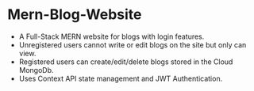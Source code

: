 # Mern-Blog-Website
- A Full-Stack MERN website for blogs with login features.
- Unregistered users cannot write or edit blogs on the site but only can view.
- Registered users can create/edit/delete blogs stored in the Cloud MongoDb.
- Uses Context API state management and JWT Authentication.
